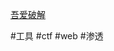 [吾爱破解](https://www.52pojie.cn/forum.php?mod=viewthread&tid=1544866&highlight=burpsuite)

#工具 #ctf #web #渗透
